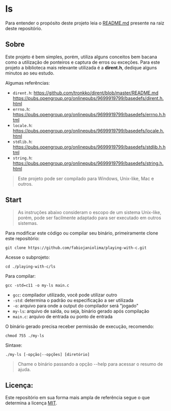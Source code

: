# ls

Para entender o propósito deste projeto leia o [README.md]((https://github.com/fabiojaniolima/playing-with-c/blob/master/README.md)) presente na raiz deste repositório.

## Sobre

Este projeto é bem simples, porém, utiliza alguns conceitos bem bacana como a utilização de ponteiros e captura de erros ou exceções. Para este projeto a biblioteca mais relevante utilizada é a **dirent.h**, dedique alguns minutos ao seu estudo.

Algumas referências:
- `dirent.h`: https://github.com/tronkko/dirent/blob/master/README.md https://pubs.opengroup.org/onlinepubs/9699919799/basedefs/dirent.h.html
- `errno.h`: https://pubs.opengroup.org/onlinepubs/9699919799/basedefs/errno.h.html
- `locale.h`: https://pubs.opengroup.org/onlinepubs/9699919799/basedefs/locale.h.html
- `stdlib.h`: https://pubs.opengroup.org/onlinepubs/9699919799/basedefs/stdlib.h.html
- `string.h`: https://pubs.opengroup.org/onlinepubs/9699919799/basedefs/string.h.html

> Este projeto pode ser compilado para Windows, Unix-like, Mac e outros.

## Start

> As instruções abaixo consideram o escopo de um sistema Unix-like, porém, pode ser facilmente adaptado para ser executado em outros sistemas.

Para modificar este código ou compilar seu binário, primeiramente clone este repositório:
```
git clone https://github.com/fabiojaniolima/playing-with-c.git
```

Acesse o subprojeto:
```
cd ./playing-with-c/ls
```

Para compilar:
```
gcc -std=c11 -o my-ls main.c
```
- `gcc`: compilador utilizado, você pode utilizar outro
- `-std`: determina o padrão ou especificação a ser utilizada
- `-o`: arquivo para onde a output do compilador será "jogado"
- `my-ls`: arquivo de saída, ou seja, binário gerado após compilação
- `main.c`: arquivo de entrada ou ponto de entrada

O binário gerado precisa receber permissão de execução, recomendo:
```
chmod 755 ./my-ls
```

Sintaxe:
```
./my-ls [-opção|--opções] [diretório]
```

> Chame o binário passando a opção --help para acessar o resumo de ajuda.

## Licença:

Este repositório em sua forma mais ampla de referência segue o que determina a licença [MIT](https://github.com/fabiojaniolima/playing-with-c/blob/master/LICENSE).
